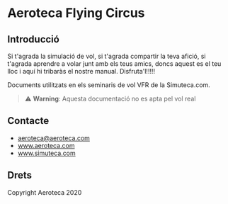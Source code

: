# Aeroteca Flying Circus

## Introducció

Si t'agrada la simulació de vol, si t'agrada compartir la teva afició, si t'agrada aprendre a volar junt amb els teus amics, doncs aquest es el teu lloc i aquí hi tribaràs el nostre manual. Disfruta'l!!!!!

Documents utilitzats en els seminaris de vol VFR de la Simuteca.com.

> ⚠️ **Warning**: Aquesta documentació no es apta pel vol real

## Contacte

- aeroteca@aeroteca.com
- www.aeroteca.com
- www.simuteca.com

## Drets

Copyright Aeroteca 2020
